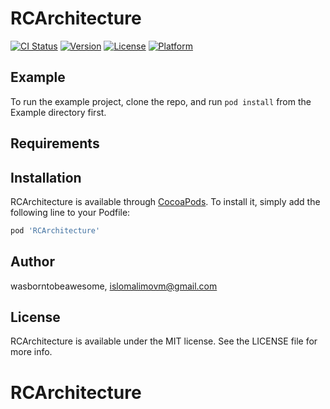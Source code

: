 # RCArchitecture

[![CI Status](https://img.shields.io/travis/wasborntobeawesome/RCArchitecture.svg?style=flat)](https://travis-ci.org/wasborntobeawesome/RCArchitecture)
[![Version](https://img.shields.io/cocoapods/v/RCArchitecture.svg?style=flat)](https://cocoapods.org/pods/RCArchitecture)
[![License](https://img.shields.io/cocoapods/l/RCArchitecture.svg?style=flat)](https://cocoapods.org/pods/RCArchitecture)
[![Platform](https://img.shields.io/cocoapods/p/RCArchitecture.svg?style=flat)](https://cocoapods.org/pods/RCArchitecture)

## Example

To run the example project, clone the repo, and run `pod install` from the Example directory first.

## Requirements

## Installation

RCArchitecture is available through [CocoaPods](https://cocoapods.org). To install
it, simply add the following line to your Podfile:

```ruby
pod 'RCArchitecture'
```

## Author

wasborntobeawesome, islomalimovm@gmail.com

## License

RCArchitecture is available under the MIT license. See the LICENSE file for more info.
# RCArchitecture
